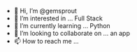 - 👋 Hi, I’m @gemsprout
- 👀 I’m interested in ... Full Stack
- 🌱 I’m currently learning ... Python
- 💞️ I’m looking to collaborate on ... an app
- 📫 How to reach me ... 

<!---
gemsprout/gemsprout is a ✨ special ✨ repository because its `README.md` (this file) appears on your GitHub profile.
You can click the Preview link to take a look at your changes.
--->
